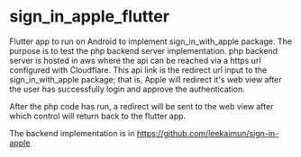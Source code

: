 # sign_in_apple_flutter

Flutter app to run on Android to implement sign_in_with_apple package. The purpose is to test the php backend server implementation. php backend server is hosted in aws where the api can be reached via a https url configured with Cloudflare. This api link is the redirect url input to the sign_in_with_apple package; that is, Apple will redirect it's web view after the user has successfully login and approve the authentication.

After the php code has run, a redirect will be sent to the web view after which control will return back to the flutter app.

The backend implementation is in https://github.com/leekaimun/sign-in-apple
